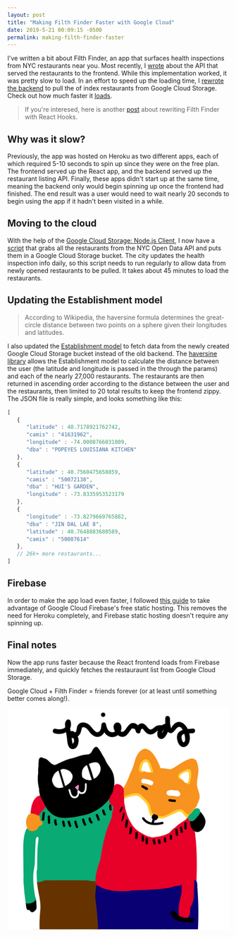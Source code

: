 ```yaml
---
layout: post
title: "Making Filth Finder Faster with Google Cloud"
date: 2019-5-21 00:09:15 -0500
permalink: making-filth-finder-faster
---
```


I've written a bit about Filth Finder, an app that surfaces health inspections from NYC restaurants near you. Most recently, I [wrote](https://codehannah.nyc/nyc_geo_client_api) about the API that served the restaurants to the frontend. While this implementation worked, it was pretty slow to load. In an effort to speed up the loading time, I [rewrote the backend](https://github.com/hcarnes/filth_finder/commit/40ea0759ae863bd5b6b020c28b671b92275cdcbf) to pull the of index restaurants from Google Cloud Storage. Check out how much faster it [loads](https://filth-finder.codehannah.nyc/).

> If you're interesed, here is another [post](https://codehannah.nyc/filth_finder_react_hooks) about rewriting Filth Finder with React Hooks.

## Why was it slow?

Previously, the app was hosted on Heroku as two different apps, each of which required 5-10 seconds to spin up since they were on the free plan. The frontend served up the React app, and the backend served up the restaurant listing API. Finally, these apps didn't start up at the same time, meaning the backend only would begin spinning up once the frontend had finished. The end result was a user would need to wait nearly 20 seconds to begin using the app if it hadn't been visited in a while.

## Moving to the cloud

With the help of the [Google Cloud Storage: Node.js Client](https://www.npmjs.com/package/@google-cloud/storage), I now have a [script](https://github.com/hcarnes/filth_finder/blob/40ea0759ae863bd5b6b020c28b671b92275cdcbf/scripts/build-geocode-index.js) that grabs all the restaurants from the NYC Open Data API and puts them in a Google Cloud Storage bucket. The city updates the health inspection info daily, so this script needs to run regularly to allow data from newly opened restaurants to be pulled. It takes about 45 minutes to load the restaurants.

## Updating the Establishment model

> According to Wikipedia, the haversine formula determines the great-circle distance between two points on a sphere given their longitudes and latitudes.

I also updated the [Establishment model](https://github.com/hcarnes/filth_finder/blob/40ea0759ae863bd5b6b020c28b671b92275cdcbf/src/models/Establishment.js#L13) to fetch data from the newly created Google Cloud Storage bucket instead of the old backend. The [haversine library](https://www.npmjs.com/package/haversine) allows the Establishment model to calculate the distance between the user (the latitude and longitude is passed in the through the params) and each of the nearly 27,000 restaurants. The restaurants are then returned in ascending order according to the distance between the user and the restaurants, then limited to 20 total results to keep the frontend zippy. The JSON file is really simple, and looks something like this:

```javascript
[
   {
      "latitude" : 40.7178921762742,
      "camis" : "41631962",
      "longitude" : -74.0008766031009,
      "dba" : "POPEYES LOUISIANA KITCHEN"
   },
   {
      "latitude" : 40.7560475658859,
      "camis" : "50072138",
      "dba" : "HUI'S GARDEN",
      "longitude" : -73.8335953523179
   },
   {
      "longitude" : -73.8279669765882,
      "dba" : "JIN DAL LAE 8",
      "latitude" : 40.7648883680589,
      "camis" : "50087614"
   },
   // 26k+ more restaurants...
]
```

## Firebase
In order to make the app load even faster, I followed [this guide](https://medium.freecodecamp.org/react-and-firebase-are-all-you-need-to-host-your-web-apps-f7ab55919f53) to take advantage of Google Cloud Firebase's free static hosting. This removes the need for Heroku completely, and Firebase static hosting doesn't require any spinning up.

## Final notes

Now the app runs faster because the React frontend loads from Firebase immediately, and quickly fetches the restauraunt list from Google Cloud Storage.

Google Cloud + Filth Finder = friends forever (or at least until something better comes along!).

<a href="/img/friends.svg"><img src="/img/friends.svg" alt="drawing of cat and shiba hugging" class="friends" /></a>
